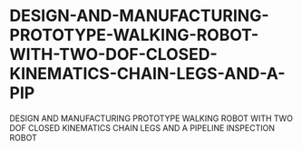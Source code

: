 # DESIGN-AND-MANUFACTURING-PROTOTYPE-WALKING-ROBOT-WITH-TWO-DOF-CLOSED-KINEMATICS-CHAIN-LEGS-AND-A-PIP
DESIGN AND MANUFACTURING PROTOTYPE WALKING ROBOT WITH TWO DOF CLOSED KINEMATICS CHAIN LEGS AND A PIPELINE INSPECTION ROBOT
